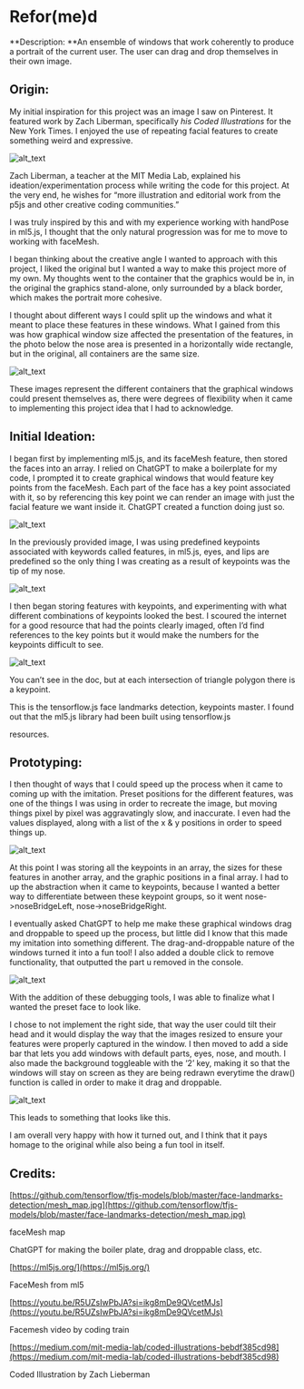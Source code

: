 # Refor(me)d

**Description: **An ensemble of windows that work coherently to produce a portrait of the current user. The user can drag and drop themselves in their own image.


## Origin:

My initial inspiration for this project was an image I saw on Pinterest. It featured work by Zach Liberman, specifically *his Coded Illustrations* for the New York Times. I enjoyed the use of repeating facial features to create something weird and expressive. 

![alt_text](images/image1.png "image_tooltip")

Zach Liberman, a teacher at the MIT Media Lab, explained his ideation/experimentation process while writing the code for this project. At the very end, he wishes for “more illustration and editorial work from the p5js and other creative coding communities.” 

I was truly inspired by this and with my experience working with handPose in ml5.js, I thought that the only natural progression was for me to move to working with faceMesh. 

I began thinking about the creative angle I wanted to approach with this project, I liked the original but I wanted a way to make this project more of my own. My thoughts went to the container that the graphics would be in, in the original the graphics stand-alone, only surrounded by a black border, which makes the portrait more cohesive.

I thought about different ways I could split up the windows and what it meant to place these features in these windows. What I gained from this was how graphical window size affected the presentation of the features, in the photo below the nose area is presented in a horizontally wide rectangle, but in the original, all containers are the same size.

![alt_text](images/image2.png "image_tooltip")

These images represent the different containers that the graphical windows could present themselves as, there were degrees of flexibility when it came to implementing this project idea that I had to acknowledge.


## Initial Ideation:

I began first by implementing ml5.js, and its faceMesh feature, then stored the faces into an array. I relied on ChatGPT to make a boilerplate for my code, I prompted it to create graphical windows that would feature key points from the faceMesh. Each part of the face has a key point associated with it, so by referencing this key point we can render an image with just the facial feature we want inside it. ChatGPT created a function doing just so.

![alt_text](images/image3.png "image_tooltip")

In the previously provided image, I was using predefined keypoints associated with keywords called features, in ml5.js, eyes, and lips are predefined so the only thing I was creating as a result of keypoints was the tip of my nose.

![alt_text](images/image4.png "image_tooltip")

I then began storing features with keypoints, and experimenting with what different combinations of keypoints looked the best. I scoured the internet for a good resource that had the points clearly imaged, often I’d find references to the key points but it would make the numbers for the keypoints difficult to see.

![alt_text](images/image5.png "image_tooltip")

You can’t see in the doc, but at each intersection of triangle polygon there is a keypoint.

This is the tensorflow.js face landmarks detection, keypoints master. I found out that the ml5.js library had been built using tensorflow.js 

resources.


## Prototyping:

I then thought of ways that I could speed up the process when it came to coming up with the imitation. Preset positions for the different features, was one of the things I was using in order to recreate the image, but moving things pixel by pixel was aggravatingly slow, and inaccurate. I even had the values displayed, along with a list of the x & y positions in order to speed things up.

![alt_text](images/image6.png "image_tooltip")


At this point I was storing all the keypoints in an array, the sizes for these features in another array, and the graphic positions in a final array. I had to up the abstraction when it came to keypoints, because I wanted a better way to differentiate between these keypoint groups, so it went nose->noseBridgeLeft, nose->noseBridgeRight.

I eventually asked ChatGPT to help me make these graphical windows drag and droppable to speed up the process, but little did I know that this made my imitation into something different. The drag-and-droppable nature of the windows turned it into a fun tool! I also added a double click to remove functionality, that outputted the part u removed in the console.

![alt_text](images/image7.png "image_tooltip")

With the addition of these debugging tools, I was able to finalize what I wanted the preset face to look like.

I chose to not implement the right side, that way the user could tilt their head and it would display the way that the images resized to ensure your features were properly captured in the window. I then moved to add a side bar that lets you add windows with default parts, eyes, nose, and mouth. I also made the background toggleable with the ‘2’ key, making it so that the windows will stay on screen as they are being redrawn everytime the draw() function is called in order to make it drag and droppable.

![alt_text](images/image8.png "image_tooltip")


This leads to something that looks like this. 

I am overall very happy with how it turned out, and I think that it pays homage to the original while also being a fun tool in itself.


## Credits:

[https://github.com/tensorflow/tfjs-models/blob/master/face-landmarks-detection/mesh_map.jpg](https://github.com/tensorflow/tfjs-models/blob/master/face-landmarks-detection/mesh_map.jpg)

faceMesh map

ChatGPT for making the boiler plate, drag and droppable class, etc.

[https://ml5js.org/](https://ml5js.org/)

FaceMesh from ml5

[https://youtu.be/R5UZsIwPbJA?si=ikg8mDe9QVcetMJs](https://youtu.be/R5UZsIwPbJA?si=ikg8mDe9QVcetMJs)

Facemesh video by coding train

[https://medium.com/mit-media-lab/coded-illustrations-bebdf385cd98](https://medium.com/mit-media-lab/coded-illustrations-bebdf385cd98)

Coded Illustration by Zach Lieberman
